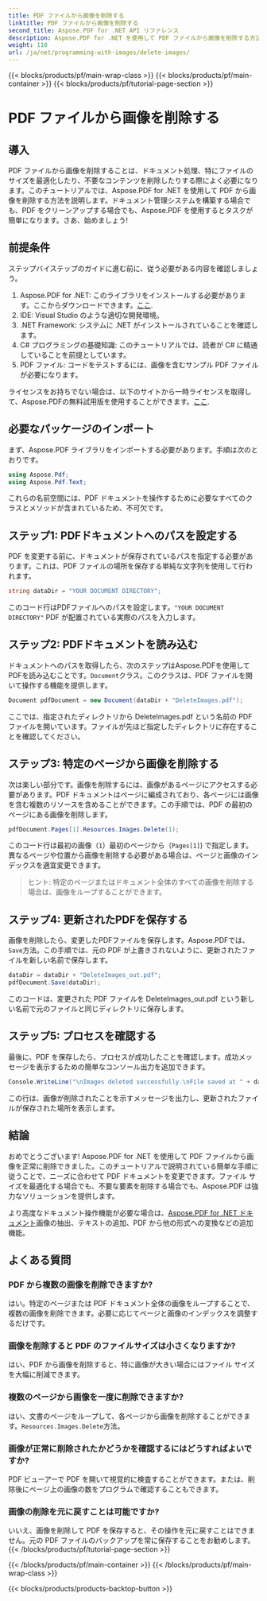 ```yaml
---
title: PDF ファイルから画像を削除する
linktitle: PDF ファイルから画像を削除する
second_title: Aspose.PDF for .NET API リファレンス
description: Aspose.PDF for .NET を使用して PDF ファイルから画像を削除する方法を、簡単なステップバイステップのチュートリアルで学習します。不要な画像を簡単に削除して PDF を最適化します。
weight: 110
url: /ja/net/programming-with-images/delete-images/
---
```


{{< blocks/products/pf/main-wrap-class >}}
{{< blocks/products/pf/main-container >}}
{{< blocks/products/pf/tutorial-page-section >}}

# PDF ファイルから画像を削除する

## 導入

PDF ファイルから画像を削除することは、ドキュメント処理、特にファイルのサイズを最適化したり、不要なコンテンツを削除したりする際によく必要になります。このチュートリアルでは、Aspose.PDF for .NET を使用して PDF から画像を削除する方法を説明します。ドキュメント管理システムを構築する場合でも、PDF をクリーンアップする場合でも、Aspose.PDF を使用するとタスクが簡単になります。さあ、始めましょう!

## 前提条件

ステップバイステップのガイドに進む前に、従う必要がある内容を確認しましょう。

1.  Aspose.PDF for .NET: このライブラリをインストールする必要があります。ここからダウンロードできます。[ここ](https://releases.aspose.com/pdf/net/).
2. IDE: Visual Studio のような適切な開発環境。
3. .NET Framework: システムに .NET がインストールされていることを確認します。
4. C# プログラミングの基礎知識: このチュートリアルでは、読者が C# に精通していることを前提としています。
5. PDF ファイル: コードをテストするには、画像を含むサンプル PDF ファイルが必要になります。

ライセンスをお持ちでない場合は、以下のサイトから一時ライセンスを取得して、Aspose.PDFの無料試用版を使用することができます。[ここ](https://purchase.aspose.com/temporary-license/).

## 必要なパッケージのインポート

まず、Aspose.PDF ライブラリをインポートする必要があります。手順は次のとおりです。

```csharp
using Aspose.Pdf;
using Aspose.Pdf.Text;
```

これらの名前空間には、PDF ドキュメントを操作するために必要なすべてのクラスとメソッドが含まれているため、不可欠です。

## ステップ1: PDFドキュメントへのパスを設定する

PDF を変更する前に、ドキュメントが保存されているパスを指定する必要があります。これは、PDF ファイルの場所を保存する単純な文字列を使用して行われます。

```csharp
string dataDir = "YOUR DOCUMENT DIRECTORY";
```

このコード行はPDFファイルへのパスを設定します。`"YOUR DOCUMENT DIRECTORY"` PDF が配置されている実際のパスを入力します。

## ステップ2: PDFドキュメントを読み込む

ドキュメントへのパスを取得したら、次のステップはAspose.PDFを使用してPDFを読み込むことです。`Document`クラス。このクラスは、PDF ファイルを開いて操作する機能を提供します。

```csharp
Document pdfDocument = new Document(dataDir + "DeleteImages.pdf");
```

ここでは、指定されたディレクトリから DeleteImages.pdf という名前の PDF ファイルを開いています。ファイルが先ほど指定したディレクトリに存在することを確認してください。

## ステップ3: 特定のページから画像を削除する

次は楽しい部分です。画像を削除するには、画像があるページにアクセスする必要があります。PDF ドキュメントはページに編成されており、各ページには画像を含む複数のリソースを含めることができます。この手順では、PDF の最初のページにある画像を削除します。

```csharp
pdfDocument.Pages[1].Resources.Images.Delete(1);
```

このコード行は最初の画像（`1`）最初のページから（`Pages[1]`) で指定します。異なるページや位置から画像を削除する必要がある場合は、ページと画像のインデックスを適宜変更できます。

> ヒント: 特定のページまたはドキュメント全体のすべての画像を削除する場合は、画像をループすることができます。

## ステップ4: 更新されたPDFを保存する

画像を削除したら、変更したPDFファイルを保存します。Aspose.PDFでは、`Save`方法。この手順では、元の PDF が上書きされないように、更新されたファイルを新しい名前で保存します。

```csharp
dataDir = dataDir + "DeleteImages_out.pdf";
pdfDocument.Save(dataDir);
```

このコードは、変更された PDF ファイルを DeleteImages_out.pdf という新しい名前で元のファイルと同じディレクトリに保存します。

## ステップ5: プロセスを確認する

最後に、PDF を保存したら、プロセスが成功したことを確認します。成功メッセージを表示するための簡単なコンソール出力を追加できます。

```csharp
Console.WriteLine("\nImages deleted successfully.\nFile saved at " + dataDir);
```

この行は、画像が削除されたことを示すメッセージを出力し、更新されたファイルが保存された場所を表示します。

## 結論

おめでとうございます! Aspose.PDF for .NET を使用して PDF ファイルから画像を正常に削除できました。このチュートリアルで説明されている簡単な手順に従うことで、ニーズに合わせて PDF ドキュメントを変更できます。ファイル サイズを最適化する場合でも、不要な要素を削除する場合でも、Aspose.PDF は強力なソリューションを提供します。

より高度なドキュメント操作機能が必要な場合は、[Aspose.PDF for .NET ドキュメント](https://reference.aspose.com/pdf/net/)画像の抽出、テキストの追加、PDF から他の形式への変換などの追加機能。

## よくある質問

### PDF から複数の画像を削除できますか?
はい。特定のページまたは PDF ドキュメント全体の画像をループすることで、複数の画像を削除できます。必要に応じてページと画像のインデックスを調整するだけです。

### 画像を削除すると PDF のファイルサイズは小さくなりますか?
はい、PDF から画像を削除すると、特に画像が大きい場合にはファイル サイズを大幅に削減できます。

### 複数のページから画像を一度に削除できますか?
はい、文書のページをループして、各ページから画像を削除することができます。`Resources.Images.Delete`方法。

### 画像が正常に削除されたかどうかを確認するにはどうすればよいですか?
PDF ビューアーで PDF を開いて視覚的に検査することができます。または、削除後にページ上の画像の数をプログラムで確認することもできます。

### 画像の削除を元に戻すことは可能ですか?
いいえ、画像を削除して PDF を保存すると、その操作を元に戻すことはできません。元の PDF ファイルのバックアップを常に保存することをお勧めします。
{{< /blocks/products/pf/tutorial-page-section >}}

{{< /blocks/products/pf/main-container >}}
{{< /blocks/products/pf/main-wrap-class >}}

{{< blocks/products/products-backtop-button >}}
